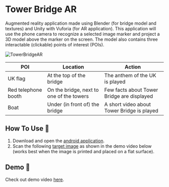 # Tower Bridge AR

Augmented reality application made using Blender (for bridge model and textures) and Unity with Vuforia (for AR application). This application will use the phone camera to recognize a selected image marker and project a 3D model above the marker on the screen. The model also contains three interactable (clickable) points of interest (POIs).

![TowerBridgeAR](https://user-images.githubusercontent.com/44180058/128229734-b9739c12-0970-42ab-8bcc-05b709eada4c.png)

| POI | Location | Action |
| --- | --- | --- |
| UK flag | At the top of the bridge | The anthem of the UK is played |
| Red telephone booth | On the bridge, next to one of the towers | Few facts about Tower Bridge are displayed |
| Boat | Under (in front of) the bridge | A short video about Tower Bridge is played |


## How To Use :wrench:

1. Download and open the [android application](https://drive.google.com/file/d/1xUAxgufVkRo7PEdJidLw0JFqgbJOyZFS/view?usp=sharing).
2. Scan the following [target image](https://drive.google.com/file/d/1abb3JH1f9pT9-CLKNZ9af3OVvfbtoERW/view?usp=sharing) as shown in the demo video below (works best when the image is printed and placed on a flat surface).


## Demo :movie_camera:
Check out demo video [here](https://drive.google.com/file/d/17eUo9lXdsWdGfJv82w0ADUfEsM2r9bvQ/view?usp=sharing).
